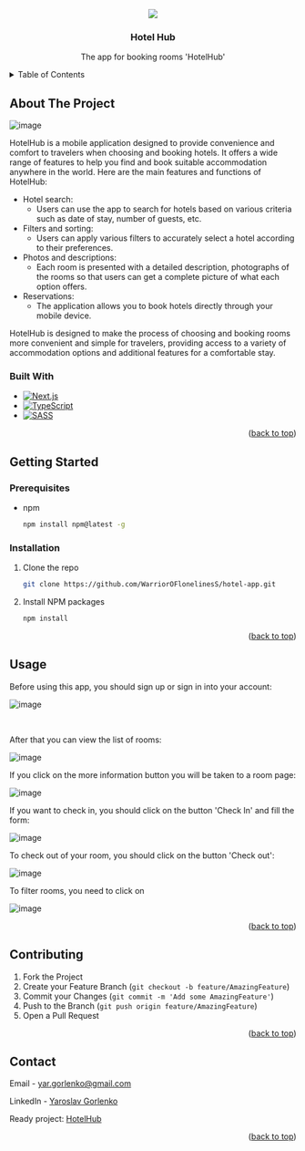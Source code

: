 <a name="readme-top"></a>

<div align='center'>
  <img src='https://github.com/WarriorOFlonelinesS/hotel-app/assets/98014616/fab364bf-89a3-475a-88c7-58985a5538c5'>

</div>
  <h3 align="center">Hotel Hub</h3>
  <p align="center">
    The app for booking rooms 'HotelHub'
    <br />
</div>
<details>
  <summary>Table of Contents</summary>
  <ol>
    <li>
      <a href="#about-the-project">About The Project</a>
      <ul>
        <li><a href="#built-with">Built With</a></li>
      </ul>
    </li>
    <li>
      <a href="#getting-started">Getting Started</a>
      <ul>
        <li><a href="#prerequisites">Prerequisites</a></li>
        <li><a href="#installation">Installation</a></li>
      </ul>
    </li>
    <li><a href="#usage">Usage</a></li>
    <li><a href="#contributing">Contributing</a></li>
    <li><a href="#contact">Contact</a></li>
  </ol>
</details>



<!-- ABOUT THE PROJECT -->
## About The Project
![image](https://github.com/WarriorOFlonelinesS/hotel-app/assets/98014616/ebf9dbad-281a-4806-8307-472b2b44976a)

HotelHub is a mobile application designed to provide convenience and comfort to travelers when choosing and booking hotels. It offers a wide range of features to help you find and book suitable accommodation anywhere in the world. Here are the main features and functions of HotelHub:

+ Hotel search:
  + Users can use the app to search for hotels based on various criteria such as date of stay, number of guests, etc.
+ Filters and sorting:
  + Users can apply various filters to accurately select a hotel according to their preferences.
+ Photos and descriptions:
  + Each room is presented with a detailed description, photographs of the rooms so that users can get a complete picture of what each option offers.
+ Reservations:
  + The application allows you to book hotels directly through your mobile device.

HotelHub is designed to make the process of choosing and booking rooms more convenient and simple for travelers, providing access to a variety of accommodation options and additional features for a comfortable stay.

### Built With

* [![Next.js][Next.js]][Next.js-url]
* [![TypeScript][TypeScript]][TypeScript-url]
* [![SASS][SASS]][SASS-url]
<p align="right">(<a href="#readme-top">back to top</a>)</p>



<!-- GETTING STARTED -->
## Getting Started
### Prerequisites

* npm
  ```sh
  npm install npm@latest -g
  ```

### Installation

1. Clone the repo
   ```sh
   git clone https://github.com/WarriorOFlonelinesS/hotel-app.git
   ```
2. Install NPM packages
   ```sh
   npm install
   ```

<p align="right">(<a href="#readme-top">back to top</a>)</p>

## Usage
<p>
  Before using this app, you should sign up or sign in into your account:
</p>

![image](https://github.com/WarriorOFlonelinesS/hotel-app/assets/98014616/1b8799a4-9776-46ae-a431-91e0d2fba399)

<br>

<p>
  After that you can view the list of rooms:
</p>

![image](https://github.com/WarriorOFlonelinesS/hotel-app/assets/98014616/64d30c77-afcb-4119-8e11-762f0e8038f5)

<p>
  If you click on the more information button you will be taken to a room page:
</p>

![image](https://github.com/WarriorOFlonelinesS/hotel-app/assets/98014616/bc6fc680-3813-4c36-b56d-214270611333)

<p>
  If you want to check in, you should click on the button 'Check In' and fill the form:
</p>

![image](https://github.com/WarriorOFlonelinesS/hotel-app/assets/98014616/401a66b3-d1cd-4b07-b285-0d9bd97077df)

<p>
  To check out of your room, you should click on the button 'Check out':
</p>

![image](https://github.com/WarriorOFlonelinesS/hotel-app/assets/98014616/90839ede-2c18-4bd4-a706-edff642b7b56)

<p>
  To filter rooms, you need to click on
</p>

![image](https://github.com/WarriorOFlonelinesS/hotel-app/assets/98014616/b43f42ec-7c00-4f8e-b51a-2aca79883d36)


<p align="right">(<a href="#readme-top">back to top</a>)</p>

## Contributing

1. Fork the Project
2. Create your Feature Branch (`git checkout -b feature/AmazingFeature`)
3. Commit your Changes (`git commit -m 'Add some AmazingFeature'`)
4. Push to the Branch (`git push origin feature/AmazingFeature`)
5. Open a Pull Request

<p align="right">(<a href="#readme-top">back to top</a>)</p>

## Contact

Email - yar.gorlenko@gmail.com

LinkedIn - [Yaroslav Gorlenko](https://www.linkedin.com/in/yaroslav-gorlenko-a6bb60297/)

Ready project: [HotelHub](https://hotel-app-peach.vercel.app)

<p align="right">(<a href="#readme-top">back to top</a>)</p>

[product-screenshot]: images/screenshot.png
[Next.js]: https://img.shields.io/badge/next.js-20232A?style=for-the-badge&logo=nextdotjs&logoColor=#D81B60
[Next.js-url]: https://nextjs.org/
[TypeScript]: https://img.shields.io/badge/typescript-20232A?style=for-the-badge&logo=typescript
[TypeScript-url]: https://www.typescriptlang.org/
[SASS]: https://img.shields.io/badge/sass-20232A?style=for-the-badge&logo=sass
[SASS-url]: https://sass-lang.com/
